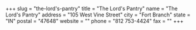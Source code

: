 +++
slug = "the-lord's-pantry"
title = "The Lord's Pantry"
name = "The Lord's Pantry"
address = "105 West Vine Street"
city = "Fort Branch"
state = "IN"
postal = "47648"
website = ""
phone = "812 753-4424"
fax = ""
+++
